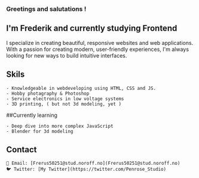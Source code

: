 ### Greetings and salutations !
## I'm Frederik and currently studying Frontend

I specialize in creating beautiful, responsive websites and web applications.
With a passion for creating modern, user-friendly experiences,
I'm always looking for new ways to build intuitive interfaces.

## Skils
```
- Knowledgeable in webdeveloping using HTML, CSS and JS.
- Hobby photagraphy & Photoshop
- Service electronics in low voltage systems
- 3D printing, ( but not 3d modeling, yet ) 
```

##Currently learning
```
- Deep dive into more complex JavaScript
- Blender for 3d modeling
```

## Contact

```
📧 Email: [Frerus50251@stud.noroff.no](Frerus50251@stud.noroff.no)
🐦 Twitter: [My Twitter](https://twitter.com/Penrose_Studio)
```
